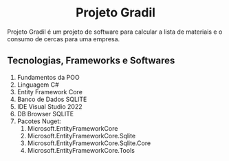 <h1 align="center">Projeto Gradil</h1>
Projeto Gradil é um projeto de software para calcular a lista de materiais e o consumo de cercas para uma empresa.

<h2>Tecnologias, Frameworks e Softwares</h2>

1. Fundamentos da POO
2. Linguagem C#
3. Entity Framework Core
4. Banco de Dados SQLITE
5. IDE Visual Studio 2022
6. DB Browser SQLITE
7. Pacotes Nuget: 
    1. Microsoft.EntityFrameworkCore
    2. Microsoft.EntityFrameworkCore.Sqlite
    3. Microsoft.EntityFrameworkCore.Sqlite.Core
    4. Microsoft.EntityFrameworkCore.Tools
